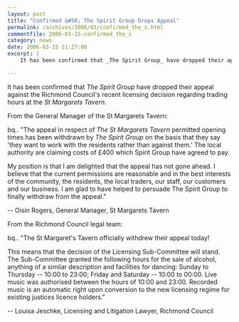 ```yaml
---
layout: post
title: "Confirmed &#58; The Spirit Group Drops Appeal"
permalink: /archives/2006/03/confirmed_the_s.html
commentfile: 2006-03-15-confirmed_the_s
category: news
date: 2006-03-15 21:27:00
excerpt: |
    It has been confirmed that _The Spirit Group_ have dropped their appeal against the Richmond Council's recent licensing decision regarding trading hours at the _St Margarets Tavern_.

---
```


It has been confirmed that *The Spirit Group* have dropped their appeal against the Richmond Council's recent licensing decision regarding trading hours at the *St Margarets Tavern*.

From the General Manager of the St Margarets Tavern:

bq.. "The appeal in respect of *The St Margarets Tavern* permitted opening times has been withdrawn by *The Spirit Group* on the basis that they say 'they want to work with the residents rather than against them.' The local authority are claiming costs of £400 which Spirit Group have agreed to pay.

My position is that I am delighted that the appeal has not gone ahead. I believe that the current permissions are reasonable and in the best interests of the community, the residents, the local traders, our staff, our customers and our business. I am glad to have helped to persuade The Spirit Group to finally withdraw from the appeal."

-- Oisin Rogers, General Manager, St Margarets Tavern

From the Richmond Council legal team:

bq.. "The St Margaret's Tavern officially withdrew their appeal today!

This means that the decision of the Licensing Sub-Committee will stand. The Sub-Committee granted the following hours for the sale of alcohol, anything of a similar description and facilities for dancing: Sunday to Thursday -- 10:00 to 23:00; Friday and Saturday -- 10:00 to 00:00. Live music was authorised between the hours of 10:00 and 23:00. Recorded music is an automatic right upon conversion to the new licensing regime for existing justices licence holders."

-- Louisa Jeschke, Licensing and Litigation Lawyer, Richmond Council
